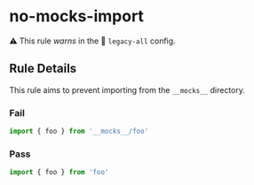 # no-mocks-import

⚠️ This rule _warns_ in the 💾 `legacy-all` config.

<!-- end auto-generated rule header -->

## Rule Details

This rule aims to prevent importing from the `__mocks__` directory.

### Fail

```ts
import { foo } from '__mocks__/foo'
```

### Pass

```ts
import { foo } from 'foo'
```
